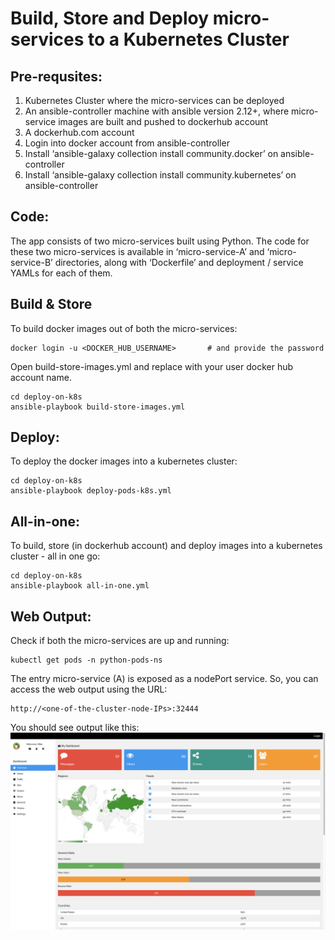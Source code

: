 # Build, Store and Deploy micro-services to a Kubernetes Cluster


## Pre-requsites:
1. Kubernetes Cluster where the micro-services can be deployed
2. An ansible-controller machine with ansible version 2.12+, where micro-service images are built and pushed to dockerhub account
3. A dockerhub.com account
4. Login into docker account from ansible-controller
5. Install ‘ansible-galaxy collection install community.docker’ on ansible-controller
6. Install ‘ansible-galaxy collection install community.kubernetes’ on ansible-controller


## Code:
The app consists of two micro-services built using Python. The code for these two micro-services is available in ‘micro-service-A’ and ‘micro-service-B’ directories, along with ‘Dockerfile’ and deployment / service YAMLs for each of them.


## Build & Store

To build docker images out of both the micro-services:

```
docker login -u <DOCKER_HUB_USERNAME> 		# and provide the password
```

Open build-store-images.yml and replace <docker-user-name> with your user docker hub account name.


```
cd deploy-on-k8s
ansible-playbook build-store-images.yml
```


## Deploy:

To deploy the docker images into a kubernetes cluster:

```
cd deploy-on-k8s
ansible-playbook deploy-pods-k8s.yml
```


## All-in-one:

To build, store (in dockerhub account) and deploy images into a kubernetes cluster - all in one go:



```
cd deploy-on-k8s
ansible-playbook all-in-one.yml
```

## Web Output:

Check if both the micro-services are up and running:

```
kubectl get pods -n python-pods-ns
```

The entry micro-service (A) is exposed as a nodePort service. So, you can access the web output using the URL:

```
http://<one-of-the-cluster-node-IPs>:32444
```

You should see output like this:
![Web Output](/images/web_output.png)

